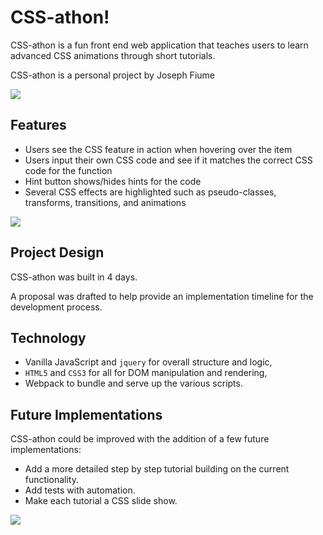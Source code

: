 # CSS-athon!

CSS-athon is a fun front end web application that teaches users to learn advanced CSS animations through short tutorials.

CSS-athon is a personal project by Joseph Fiume

<img src="https://res.cloudinary.com/pancake/image/upload/v1501867933/Screen_Shot_2017-08-04_at_10.31.32_AM_bvgm1f.png">

## Features

-  Users see the CSS feature in action when hovering over the item
-  Users input their own CSS code and see if it matches the correct CSS code for the function
-  Hint button shows/hides hints for the code
-  Several CSS effects are highlighted such as pseudo-classes, transforms, transitions, and animations

<img src="https://res.cloudinary.com/pancake/image/upload/v1501867934/Screen_Shot_2017-08-04_at_10.32.04_AM_lhc2sp.png">

## Project Design

CSS-athon was built in 4 days.

A proposal was drafted to help provide an implementation timeline for the development process.

## Technology

- Vanilla JavaScript and `jquery` for overall structure and logic,
- `HTML5` and `CSS3` for all for DOM manipulation and rendering,
- Webpack to bundle and serve up the various scripts.

## Future Implementations

CSS-athon could be improved with the addition of a few future implementations:

- Add a more detailed step by step tutorial building on the current functionality.
- Add tests with automation.
- Make each tutorial a CSS slide show.

<img src="https://res.cloudinary.com/pancake/image/upload/v1501867934/Screen_Shot_2017-08-04_at_10.31.45_AM_l7urvw.png">
